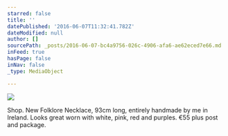 ```yaml
---
starred: false
title: ''
datePublished: '2016-06-07T11:32:41.782Z'
dateModified: null
author: []
sourcePath: _posts/2016-06-07-bc4a9756-026c-4906-afa6-ae62eced7e66.md
inFeed: true
hasPage: false
inNav: false
_type: MediaObject

---
```

![](https://the-grid-user-content.s3-us-west-2.amazonaws.com/9be2780b-bbba-48f5-80fa-da9c585cd3c8.jpg)

Shop. New Folklore Necklace, 93cm long, entirely handmade by me in Ireland. Looks great worn with white, pink, red and purples. €55 plus post and package.